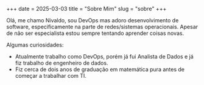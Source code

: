 +++
date = 2025-03-03
title = "Sobre Mim"
slug = "sobre"
+++

Olá, me chamo Nivaldo, sou DevOps mas adoro desenvolvimento de software, especificamente na parte de redes/sistemas operacionais. Apesar de não ser especialista estou sempre tentando aprender coisas novas.

Algumas curiosidades:
- Atualmente trabalho como DevOps, porém já fui Analista de Dados e já fiz trabalho de engenheiro de dados.
- Fiz cerca de dois anos de graduação em matemática pura antes de começar a trabalhar com TI.

